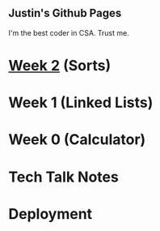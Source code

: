 ## Justin's Github Pages

I'm the best coder in CSA. Trust me. 

# [Week 2](sorts) (Sorts)
# Week 1 (Linked Lists)
# Week 0 (Calculator)
# Tech Talk Notes
# Deployment



